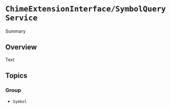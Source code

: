 # ``ChimeExtensionInterface/SymbolQueryService``

Summary

## Overview

Text

## Topics

### Group

- ``Symbol``

